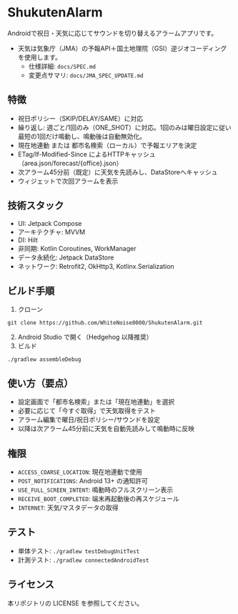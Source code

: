 # ShukutenAlarm

Androidで祝日・天気に応じてサウンドを切り替えるアラームアプリです。

- 天気は気象庁（JMA）の予報API＋国土地理院（GSI）逆ジオコーディングを使用します。
  - 仕様詳細: `docs/SPEC.md`
  - 変更点サマリ: `docs/JMA_SPEC_UPDATE.md`

## 特徴

- 祝日ポリシー（SKIP/DELAY/SAME）に対応
- 繰り返し: 週ごと/1回のみ（ONE_SHOT）に対応。1回のみは曜日設定に従い最短の1回だけ鳴動し、鳴動後は自動無効化。
- 現在地連動 または 都市名検索（ローカル）で予報エリアを決定
- ETag/If-Modified-Since によるHTTPキャッシュ（area.json/forecast/{office}.json）
- 次アラーム45分前（既定）に天気を先読みし、DataStoreへキャッシュ
- ウィジェットで次回アラームを表示

## 技術スタック

- UI: Jetpack Compose
- アーキテクチャ: MVVM
- DI: Hilt
- 非同期: Kotlin Coroutines, WorkManager
- データ永続化: Jetpack DataStore
- ネットワーク: Retrofit2, OkHttp3, Kotlinx.Serialization

## ビルド手順

1) クローン
```
git clone https://github.com/WhiteNoise0000/ShukutenAlarm.git
```
2) Android Studio で開く（Hedgehog 以降推奨）
3) ビルド
```
./gradlew assembleDebug
```

## 使い方（要点）

- 設定画面で「都市名検索」または「現在地連動」を選択
- 必要に応じて「今すぐ取得」で天気取得をテスト
- アラーム編集で曜日/祝日ポリシー/サウンドを設定
- 以降は次アラーム45分前に天気を自動先読みして鳴動時に反映

## 権限

- `ACCESS_COARSE_LOCATION`: 現在地連動で使用
- `POST_NOTIFICATIONS`: Android 13+ の通知許可
- `USE_FULL_SCREEN_INTENT`: 鳴動時のフルスクリーン表示
- `RECEIVE_BOOT_COMPLETED`: 端末再起動後の再スケジュール
- `INTERNET`: 天気/マスタデータの取得

## テスト

- 単体テスト: `./gradlew testDebugUnitTest`
- 計測テスト: `./gradlew connectedAndroidTest`

## ライセンス

本リポジトリの LICENSE を参照してください。
